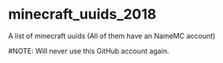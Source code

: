 # minecraft_uuids_2018
A list of minecraft uuids (All of them have an NameMC account) 

#NOTE: Will never use this GitHub account again.
